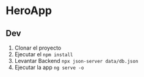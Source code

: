 # HeroApp

## Dev

1. Clonar el proyecto
2. Ejecutar el ```npm install```
3. Levantar Backend ```npx json-server data/db.json```
4. Ejecutar la app ```ng serve -o```



